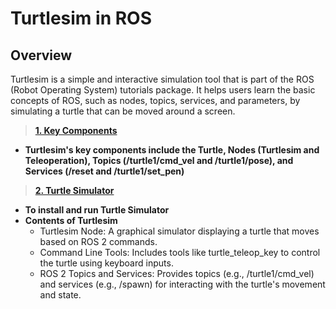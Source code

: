 # Turtlesim in ROS

## Overview

Turtlesim is a simple and interactive simulation tool that is part of the ROS (Robot Operating System) tutorials package. It helps users learn the basic concepts of ROS, such as nodes, topics, services, and parameters, by simulating a turtle that can be moved around a screen.


> **[1. Key Components](1_key_components.md)**
- **Turtlesim's key components include the Turtle, Nodes (Turtlesim and Teleoperation), Topics (/turtle1/cmd_vel and /turtle1/pose), and Services (/reset and /turtle1/set_pen)**
 

> **[2. Turtle Simulator](2_turtle_simulator.md)**
- **To install and run Turtle Simulator**
- **Contents of Turtlesim**
    - Turtlesim Node: A graphical simulator displaying a turtle that moves based on ROS 2 commands.
    - Command Line Tools: Includes tools like turtle_teleop_key to control the turtle using keyboard inputs.
    - ROS 2 Topics and Services: Provides topics (e.g., /turtle1/cmd_vel) and services (e.g., /spawn) for interacting with the turtle's movement and state.




